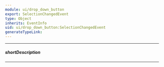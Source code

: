 ```yaml
---
module: ui/drop_down_button
export: SelectionChangedEvent
type: Object
inherits: EventInfo
uid: ui/drop_down_button:SelectionChangedEvent
generateTypeLink: 
---
```

---
##### shortDescription
<!-- Description goes here -->

---
<!-- Description goes here -->